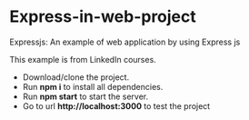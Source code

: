 # Express-in-web-project
 
 Expressjs: An example of web application by using Express js
 
 This example is from LinkedIn courses. 
 
  * Download/clone the project.
  * Run **npm i** to install all dependencies.
  * Run **npm start** to start the server.
  * Go to url **http://localhost:3000** to test the project 
 
